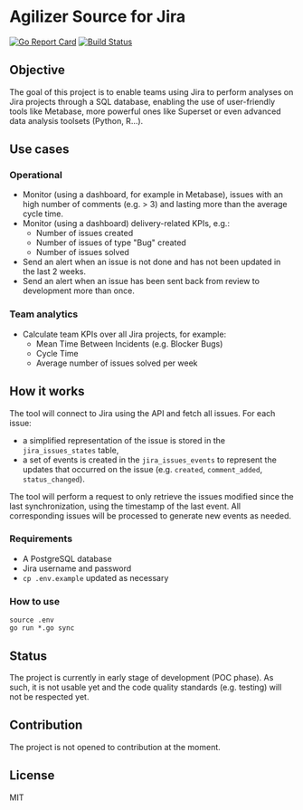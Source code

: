 # Agilizer Source for Jira

[![Go Report Card](https://goreportcard.com/badge/github.com/rchampourlier/agilizer-source-jira)](https://goreportcard.com/report/github.com/rchampourlier/agilizer-source-jira)
[![Build Status](https://travis-ci.com/rchampourlier/agilizer-source-jira.svg?branch=master)](https://travis-ci.com/rchampourlier/agilizer-source-jira)

## Objective

The goal of this project is to enable teams using Jira to perform analyses on Jira projects through a SQL database, enabling the use of user-friendly tools like Metabase, more powerful ones like Superset or even advanced data analysis toolsets (Python, R...).

## Use cases

### Operational

- Monitor (using a dashboard, for example in Metabase), issues with an high number of comments (e.g. > 3) and lasting more than the average cycle time.
- Monitor (using a dashboard) delivery-related KPIs, e.g.:
  - Number of issues created
  - Number of issues of type "Bug" created
  - Number of issues solved
- Send an alert when an issue is not done and has not been updated in the last 2 weeks.
- Send an alert when an issue has been sent back from review to development more than once.

### Team analytics

- Calculate team KPIs over all Jira projects, for example:
  - Mean Time Between Incidents (e.g. Blocker Bugs)
  - Cycle Time
  - Average number of issues solved per week 

## How it works

The tool will connect to Jira using the API and fetch all issues. For each issue:

- a simplified representation of the issue is stored in the `jira_issues_states` table,
- a set of events is created in the `jira_issues_events` to represent the updates that occurred on the issue (e.g. `created`, `comment_added`, `status_changed`).

The tool will perform a request to only retrieve the issues modified since the last synchronization, using the timestamp of the last event. All corresponding issues will be processed to generate new events as needed.

### Requirements

- A PostgreSQL database
- Jira username and password
- `cp .env.example` updated as necessary

### How to use

```
source .env
go run *.go sync
```

## Status

The project is currently in early stage of development (POC phase). As such, it is not usable yet and the code quality standards (e.g. testing) will not be respected yet.

## Contribution

The project is not opened to contribution at the moment.

## License

MIT

